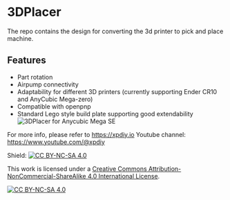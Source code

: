 # 3DPlacer
The repo contains the design for converting the 3d printer to pick and place machine.
## Features
* Part rotation
* Airpump connectivity
* Adaptability for different 3D printers (currently supporting Ender CR10 and AnyCubic Mega-zero)
* Compatible with openpnp
* Standard Lego style build plate supporting good extendability
![3DPlacer for Anycubic Mega SE](https://github.com/xpDIY/3DPlacer/blob/main/pictures/3dpnp_mega_se.jpg)

For more info, please refer to https://xpdiy.io
Youtube channel: https://www.youtube.com/@xpdiy


Shield: [![CC BY-NC-SA 4.0][cc-by-nc-sa-shield]][cc-by-nc-sa]

This work is licensed under a
[Creative Commons Attribution-NonCommercial-ShareAlike 4.0 International License][cc-by-nc-sa].

[![CC BY-NC-SA 4.0][cc-by-nc-sa-image]][cc-by-nc-sa]

[cc-by-nc-sa]: http://creativecommons.org/licenses/by-nc-sa/4.0/
[cc-by-nc-sa-image]: https://licensebuttons.net/l/by-nc-sa/4.0/88x31.png
[cc-by-nc-sa-shield]: https://img.shields.io/badge/License-CC%20BY--NC--SA%204.0-lightgrey.svg
